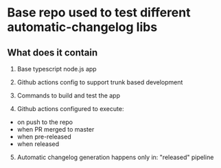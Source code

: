 # Base repo used to test different automatic-changelog libs

## What does it contain

1. Base typescript node.js app

2. Github actions config to support trunk based development

3. Commands to build and test the app

4. Github actions configured to execute:

- on push to the repo
- when PR merged to master
- when pre-released
- when released

5. Automatic changelog generation happens only in: "released" pipeline
